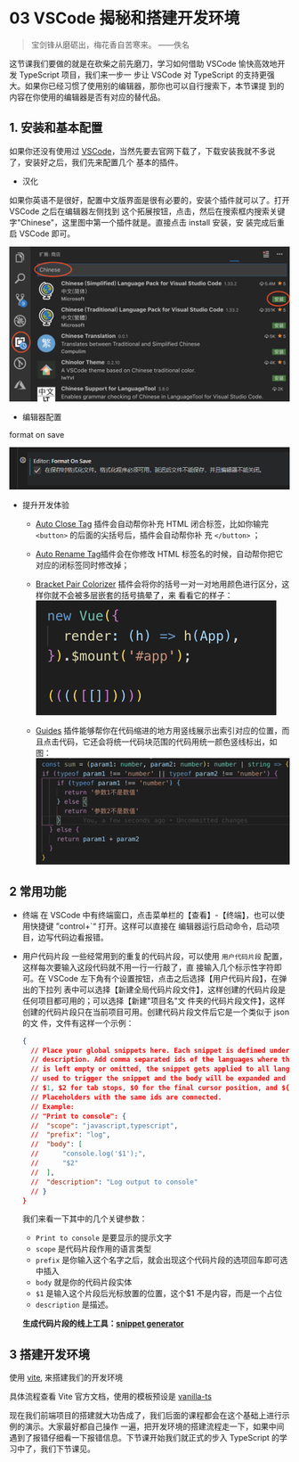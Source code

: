 # 03 VSCode 揭秘和搭建开发环境

> 宝剑锋从磨砺出，梅花香自苦寒来。 ——佚名

这节课我们要做的就是在砍柴之前先磨刀，学习如何借助 VSCode 愉快高效地开发 TypeScript 项目，我们来一步一
步让 VSCode 对 TypeScript 的支持更强大。如果你已经习惯了使用别的编辑器，那你也可以自行搜索下，本节课提
到的内容在你使用的编辑器是否有对应的替代品。

## 1. 安装和基本配置

如果你还没有使用过 [VSCode](https://code.visualstudio.com/)，当然先要去官网下载了，下载安装我就不多说了，安装好之后，我们先来配置几个
基本的插件。

- 汉化

如果你英语不是很好，配置中文版界面是很有必要的，安装个插件就可以了。打开 VSCode 之后在编辑器左侧找到
这个拓展按钮，点击，然后在搜索框内搜索关键字"Chinese"，这里图中第一个插件就是。直接点击 install 安装，安
装完成后重启 VSCode 即可。

![](./images/11.png)

- 编辑器配置

format on save

![](./images/6.jpg)

- 提升开发体验

  - [Auto Close Tag](https://marketplace.visualstudio.com/items?itemName=formulahendry.auto-close-tag) 插件会自动帮你补充 HTML 闭合标签，比如你输完 `<button>` 的后面的尖括号后，插件会自动帮你补
    充 `</button>` ；

  - [Auto Rename Tag](https://marketplace.visualstudio.com/items?itemName=formulahendry.auto-rename-tag)插件会在你修改 HTML 标签名的时候，自动帮你把它对应的闭标签同时修改掉；
  - [Bracket Pair Colorizer](https://marketplace.visualstudio.com/items?itemName=CoenraadS.bracket-pair-colorizer) 插件会将你的括号一对一对地用颜色进行区分，这样你就不会被多层嵌套的括号搞晕了，来
    看看它的样子：
    ![](./images/12.png)
  - [Guides](https://marketplace.visualstudio.com/items?itemName=spywhere.guides) 插件能够帮你在代码缩进的地方用竖线展示出索引对应的位置，而且点击代码，它还会将统一代码块范围的代码用统一颜色竖线标出，如图：
    ![](./images/13.png)

## 2 常用功能

- 终端
  在 VSCode 中有终端窗口，点击菜单栏的【查看】-【终端】，也可以使用快捷键 ”control+`“ 打开。这样可以直接在
  编辑器运行启动命令，启动项目，边写代码边看报错。

- 用户代码片段
  一些经常用到的重复的代码片段，可以使用 `用户代码片段` 配置，这样每次要输入这段代码就不用一行一行敲了，直
  接输入几个标示性字符即可。在 VSCode 左下角有个设置按钮，点击之后选择【用户代码片段】，在弹出的下拉列
  表中可以选择【新建全局代码片段文件】，这样创建的代码片段是任何项目都可用的；可以选择【新建"项目名"文
  件夹的代码片段文件】，这样创建的代码片段只在当前项目可用。创建代码片段文件后它是一个类似于 json 的文
  件，文件有这样一个示例：

  ```json
  {
    // Place your global snippets here. Each snippet is defined under a snippet name and has a scope, prefix, body and
    // description. Add comma separated ids of the languages where the snippet is applicable in the scope field. If scope
    // is left empty or omitted, the snippet gets applied to all languages. The prefix is what is
    // used to trigger the snippet and the body will be expanded and inserted. Possible variables are:
    // $1, $2 for tab stops, $0 for the final cursor position, and ${1:label}, ${2:another} for placeholders.
    // Placeholders with the same ids are connected.
    // Example:
    // "Print to console": {
    // 	"scope": "javascript,typescript",
    // 	"prefix": "log",
    // 	"body": [
    // 		"console.log('$1');",
    // 		"$2"
    // 	],
    // 	"description": "Log output to console"
    // }
  }
  ```

  我们来看一下其中的几个关键参数：

  - `Print to console` 是要显示的提示文字
  - `scope` 是代码片段作用的语言类型
  - `prefix` 是你输入这个名字之后，就会出现这个代码片段的选项回车即可选中插入
  - `body` 就是你的代码片段实体
  - `$1` 是输入这个片段后光标放置的位置，这个$1 不是内容，而是一个占位
  - `description` 是描述。

  **生成代码片段的线上工具：[snippet generator](https://snippet-generator.app/)**

## 3 搭建开发环境

使用 [vite](https://cn.vitejs.dev/), 来搭建我们的开发环境

具体流程查看 Vite 官方文档，使用的模板预设是 [vanilla-ts](https://vite.new/vanilla-ts)

现在我们前端项目的搭建就大功告成了，我们后面的课程都会在这个基础上进行示例的演示。大家最好都自己操作
一遍，把开发环境的搭建流程走一下，如果中间遇到了报错仔细看一下报错信息。下节课开始我们就正式的步入
TypeScript 的学习中了，我们下节课见。

